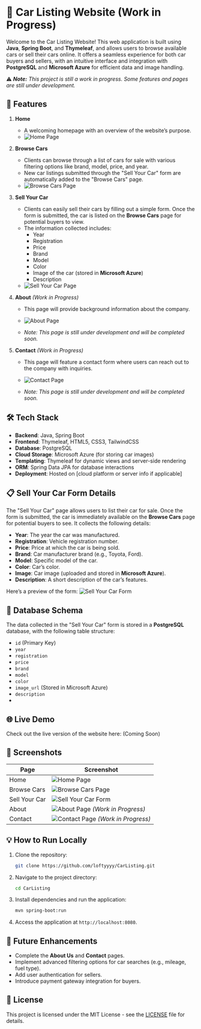 # 🚗 Car Listing Website (Work in Progress)

Welcome to the Car Listing Website! This web application is built using **Java**, **Spring Boot**, and **Thymeleaf**, and allows users to browse available cars or sell their cars online. It offers a seamless experience for both car buyers and sellers, with an intuitive interface and integration with **PostgreSQL** and **Microsoft Azure** for efficient data and image handling.

⚠️ _**Note:** This project is still a work in progress. Some features and pages are still under development._

## 🚀 Features

















1. **Home**
    - A welcoming homepage with an overview of the website’s purpose.
    - ![Home Page](https://github.com/user-attachments/assets/9c0558e5-c53d-48f1-ac5f-62b93b8c12ef)


2. **Browse Cars**
    - Clients can browse through a list of cars for sale with various filtering options like brand, model, price, and year.
    - New car listings submitted through the "Sell Your Car" form are automatically added to the "Browse Cars" page.
    - ![Browse Cars Page](https://github.com/user-attachments/assets/984881c3-a55a-4052-8f7c-f3b9c50f2a74)

3. **Sell Your Car**
    - Clients can easily sell their cars by filling out a simple form. Once the form is submitted, the car is listed on the **Browse Cars** page for potential buyers to view.
    - The information collected includes:
        - Year
        - Registration
        - Price
        - Brand
        - Model
        - Color
        - Image of the car (stored in **Microsoft Azure**)
        - Description
    - ![Sell Your Car Page](https://github.com/user-attachments/assets/a6a1f2ec-30fd-4091-aa1e-b47110d8d8ba)


4. **About** _(Work in Progress)_
    - This page will provide background information about the company.
    - ![About Page](https://github.com/user-attachments/assets/963ea564-3299-48e5-9b47-d993bf2235c2)

    - _Note: This page is still under development and will be completed soon._

5. **Contact** _(Work in Progress)_
    - This page will feature a contact form where users can reach out to the company with inquiries.
    - ![Contact Page](https://github.com/user-attachments/assets/e0c104f4-411c-4464-b754-a7221c931acb)

    - _Note: This page is still under development and will be completed soon._

## 🛠️ Tech Stack

- **Backend**: Java, Spring Boot
- **Frontend**: Thymeleaf, HTML5, CSS3, TailwindCSS
- **Database**: PostgreSQL
- **Cloud Storage**: Microsoft Azure (for storing car images)
- **Templating**: Thymeleaf for dynamic views and server-side rendering
- **ORM**: Spring Data JPA for database interactions
- **Deployment**: Hosted on [cloud platform or server info if applicable]

## 📋 Sell Your Car Form Details

The "Sell Your Car" page allows users to list their car for sale. Once the form is submitted, the car is immediately available on the **Browse Cars** page for potential buyers to see. It collects the following details:

- **Year**: The year the car was manufactured.
- **Registration**: Vehicle registration number.
- **Price**: Price at which the car is being sold.
- **Brand**: Car manufacturer brand (e.g., Toyota, Ford).
- **Model**: Specific model of the car.
- **Color**: Car’s color.
- **Image**: Car image (uploaded and stored in **Microsoft Azure**).
- **Description**: A short description of the car’s features.

Here’s a preview of the form:
![Sell Your Car Form](https://github.com/user-attachments/assets/a6a1f2ec-30fd-4091-aa1e-b47110d8d8ba)

## 💾 Database Schema

The data collected in the "Sell Your Car" form is stored in a **PostgreSQL** database, with the following table structure:

- `id` (Primary Key)
- `year`
- `registration`
- `price`
- `brand`
- `model`
- `color`
- `image_url` (Stored in Microsoft Azure)
- `description`
-

## 🌐 Live Demo

Check out the live version of the website here: (Coming Soon)

## 📸 Screenshots

| Page          | Screenshot                                                      |
|---------------|------------------------------------------------------------------|
| Home          | ![Home Page](https://github.com/user-attachments/assets/9c0558e5-c53d-48f1-ac5f-62b93b8c12ef)                  |
| Browse Cars   | ![Browse Cars Page](https://github.com/user-attachments/assets/984881c3-a55a-4052-8f7c-f3b9c50f2a74)         |
| Sell Your Car | ![Sell Your Car Form](https://github.com/user-attachments/assets/a6a1f2ec-30fd-4091-aa1e-b47110d8d8ba)      |
| About         | ![About Page](https://github.com/user-attachments/assets/963ea564-3299-48e5-9b47-d993bf2235c2) _(Work in Progress)_|
| Contact       | ![Contact Page](https://github.com/user-attachments/assets/e0c104f4-411c-4464-b754-a7221c931acb) _(Work in Progress)_|

## 💡 How to Run Locally

1. Clone the repository:
    ```bash
    git clone https://github.com/loftyyyy/CarListing.git
    ```

2. Navigate to the project directory:
    ```bash
    cd CarListing
    ```

3. Install dependencies and run the application:
    ```bash
    mvn spring-boot:run
    ```

4. Access the application at `http://localhost:8080`.

## 🚀 Future Enhancements

- Complete the **About Us** and **Contact** pages.
- Implement advanced filtering options for car searches (e.g., mileage, fuel type).
- Add user authentication for sellers.
- Introduce payment gateway integration for buyers.

## 📄 License

This project is licensed under the MIT License - see the [LICENSE](LICENSE) file for details.
